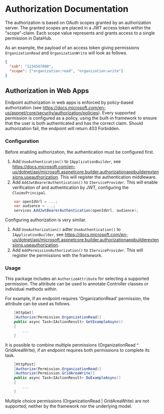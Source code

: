 # Authorization Documentation

The authorization is based on OAuth scopes granted by an authorization server.
The granted scopes are placed in a JWT access token within the "scope"-claim.
Each scope value represents and grants access to a single permission in DataHub.

As an example, the payload of an access token giving permissions `OrganizationRead` and `OrganizationWrite` will look as follows.

```Json
{
  "sub": "1234567890",
  "scope": ["organization:read", "organization:write"]
}
```

## Authorization in Web Apps

Endpoint authorization in web apps is enforced by policy-based authorization (see <https://docs.microsoft.com/en-us/aspnet/core/security/authorization/policies>).
Every supported permission is configured as a policy, using the built-in framework to ensure that the user is both authenticated and has the correct claim.
Should authorization fail, the endpoint will return 403 Forbidden.

### Configuration

Before enabling authorization, the authentication must be configured first.

1) Add `UseAuthentication()` to `IApplicationBuilder`, see <https://docs.microsoft.com/en-us/dotnet/api/microsoft.aspnetcore.builder.authorizationappbuilderextensions.useauthorization>. This will register the authentication middleware.
2) Add `AddJwtBearerAuthentication()` to `IServiceProvider`. This will enable verification of and authentication by JWT, configuring the `ClaimsPrincipal`.

```C#
    var openIdUrl = ...;
    var audience = ...;
    services.AddJwtBearerAuthentication(openIdUrl, audience);
```

Configuring authorization is very similar.

1) Add `UseAuthorization()` adter `UseAuthentication()` to `IApplicationBuilder`, see <https://docs.microsoft.com/en-us/dotnet/api/microsoft.aspnetcore.builder.authorizationappbuilderextensions.useauthorization>.
2) Add `AddPermissionAuthorization()` to `IServiceProvider`. This will register the permissions with the framework.

### Usage

This package includes an `AuthorizeAttribute` for selecting a supported permission.
The attribute can be used to annotate Controller classes or individual methods within.

For example, if an endpoint requires 'OrganizationRead' permission, the attribute can be used as follows.

```C#
    [HttpGet]
    [Authorize(Permission.OrganizationRead)]
    public async Task<IActionResult> GetExampleAsync()
    {
        ...
    }
```

It is possible to combine multiple permissions (OrganizationRead ^ GridAreaWrite), if an endpoint requires both permissions to complete its task.

```C#
    [HttpPost]
    [Authorize(Permission.OrganizationRead)]
    [Authorize(Permission.GridAreaWrite)]
    public async Task<IActionResult> DoExampleAsync()
    {
        ...
    }
```

Multiple choice permissions (OrganizationRead | GridAreaWrite) are not supported; neither by the framework nor the underlying model.
